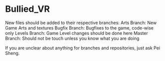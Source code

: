 # Bullied_VR
New files should be added to their respective branches:
  Arts Branch: New Game Arts and textures
  Bugfix Branch: Bugfixes to the game, code-wise only
  Levels Branch: Game Level changes should be done here
  Master Branch: Should not be touch unless you know what you are doing
  
If you are unclear about anything for branches and repositories, just ask Pei Sheng.
